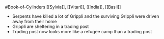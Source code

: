 #Book-of-Cylinders 
[[Sylvia]], [[Vitari]], [[India]], [[Basil]]

- Serpents have killed a lot of Grippli and the surviving Grippli were driven away from their home
- Grippli are sheltering in a trading post
- Trading post now looks more like a refugee camp than a trading post